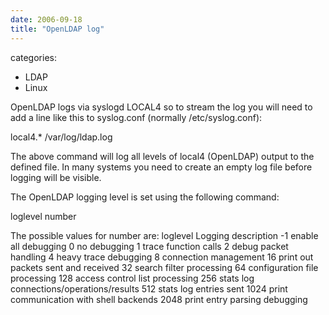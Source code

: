 ```yaml
---
date: 2006-09-18
title: "OpenLDAP log"
---
```








categories:
- LDAP
- Linux


OpenLDAP logs via syslogd LOCAL4 so to stream the log you will need to add a line like this to syslog.conf (normally /etc/syslog.conf):

local4.* /var/log/ldap.log

The above command will log all levels of local4 (OpenLDAP) output to the defined file. In many systems you need to create an empty log file before logging will be visible.

The OpenLDAP logging level is set using the following command:

loglevel number

The possible values for number are:
loglevel 	Logging description
-1	enable all debugging
0	no debugging
1	trace function calls
2	debug packet handling
4	heavy trace debugging
8	connection management
16	print out packets sent and received
32	search filter processing
64	configuration file processing
128	access control list processing
256	stats log connections/operations/results
512	stats log entries sent
1024	print communication with shell backends
2048	print entry parsing debugging
